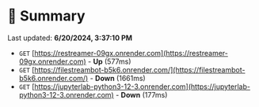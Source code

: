 # 📖 Summary
Last updated: **6/20/2024, 3:37:10 PM**

- `GET` [https://restreamer-09gx.onrender.com](https://restreamer-09gx.onrender.com) - **Up** (577ms)
- `GET` [https://filestreambot-b5k6.onrender.com/](https://filestreambot-b5k6.onrender.com/) - **Down** (1661ms)
- `GET` [https://jupyterlab-python3-12-3.onrender.com](https://jupyterlab-python3-12-3.onrender.com) - **Down** (177ms)
